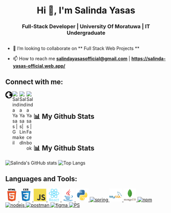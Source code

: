 <h1 align="center">Hi 👋, I'm Salinda Yasas</h1>

<h3 align="center">Full-Stack Developer | University Of Moratuwa | IT Undergraduate </h3>

##

- 👯 I’m looking to collaborate on ** Full Stack Web Projects **

- 📫 How to reach me **salindayasasofficial@gmail.com** | **https://salinda-yasas-official.web.app/**


## Connect with me:
[<img align="left" alt="Salinda Yasas.me" width="22px" src="https://raw.githubusercontent.com/iconic/open-iconic/master/svg/globe.svg" />][website]
[<img align="left" alt="Salinda Yasas | Gmail" width="22px" src="https://cdn.jsdelivr.net/npm/simple-icons@v3/icons/google.svg" />][gmail]
[<img align="left" alt="Salinda Yasas| LinkedIn" width="22px" src="https://cdn.jsdelivr.net/npm/simple-icons@v3/icons/linkedin.svg" />][linkedin]
[<img align="left" alt="Salinda Yasas | Facebook" width="22px" src="https://cdn.jsdelivr.net/npm/simple-icons@v3/icons/facebook.svg" />][facebook]
<!--[<img align="left" alt="Salinda Yasas | Instagram" width="22px" src="https://cdn.jsdelivr.net/npm/simple-icons@v3/icons/instagram.svg" />][instagram] -->
<br/>

  <br/>

  
<!--  
## 📊 My Github Stats
![Salinda's GitHub stats](https://github-readme-stats.vercel.app/api?username=salinda-yasas-99&show_icons=true&count_private=true&theme=react&hide_border=true&bg_color=0D1117)

##
-->





## 📊 My Github Stats

  <br/>
  
## 📊 My Github Stats
![Salinda's GitHub stats](https://github-readme-stats.vercel.app/api?username=salinda-yasas-99&show_icons=true&count_private=true&theme=react&hide_border=true&bg_color=0D1117)
![Top Langs](https://github-readme-stats.vercel.app/api/top-langs/?username=salinda-yasas-99&langs_count=8&count_private=true&layout=compact&theme=react&hide_border=true&bg_color=0D1117)

##

## Languages and Tools:

<p align="left"><a href="https://www.w3.org/html/" target="_blank"> <img src="https://raw.githubusercontent.com/devicons/devicon/master/icons/html5/html5-original-wordmark.svg" alt="html5" width="40" height="40"/> </a><a href="https://www.w3schools.com/css/" target="_blank"> <img src="https://raw.githubusercontent.com/devicons/devicon/master/icons/css3/css3-original-wordmark.svg" alt="css3" width="40" height="40"/> </a><a href="https://developer.mozilla.org/en-US/docs/Web/JavaScript" target="_blank"> <img src="https://raw.githubusercontent.com/devicons/devicon/master/icons/javascript/javascript-original.svg" alt="javascript" width="40" height="40"/> </a><a href="https://reactjs.org/" target="_blank"> <img src="https://raw.githubusercontent.com/devicons/devicon/master/icons/react/react-original-wordmark.svg" alt="react" width="40" height="40"/> </a><a href="https://www.java.com" target="_blank"> <img src="https://raw.githubusercontent.com/devicons/devicon/master/icons/java/java-original.svg" alt="java" width="40" height="40"/> </a><a href="https://www.python.org" target="_blank"> <img src="https://raw.githubusercontent.com/devicons/devicon/master/icons/python/python-original.svg" alt="python" width="40" height="40"/> </a><a href="https://spring.io/" target="_blank"> <img src="https://www.vectorlogo.zone/logos/springio/springio-icon.svg" alt="spring" width="40" height="40"/> </a><a href="https://www.mysql.com/" target="_blank"> <img src="https://raw.githubusercontent.com/devicons/devicon/master/icons/mysql/mysql-original-wordmark.svg" alt="mysql" width="40" height="40"/> </a><a href="https://www.mongodb.com/" target="_blank"> <img src="https://raw.githubusercontent.com/devicons/devicon/master/icons/mongodb/mongodb-original-wordmark.svg" alt="mongodb" width="40" height="40"/> </a><a href="https://www.npmjs.com/" target="_blank"> <img src="https://cdn.worldvectorlogo.com/logos/npm.svg" alt="npm" width="40" height="40"/><a href="https://nodejs.org" target="_blank"> <img src="https://cdn.worldvectorlogo.com/logos/nodejs-1.svg" alt="nodejs" width="40" height="40"/> </a><a href="https://postman.com" target="_blank"> <img src="https://www.vectorlogo.zone/logos/getpostman/getpostman-icon.svg" alt="postman" width="40" height="40"/> </a><a href="https://www.figma.com/" target="_blank"> <img src="https://www.vectorlogo.zone/logos/figma/figma-icon.svg" alt="figma" width="40" height="40"/> </a><a href="https://www.adobe.com/products/xd.html" target="_blank"> <img src="https://cdn.worldvectorlogo.com/logos/photoshop-cc-6.svg" alt="PS" width="40" height="40"/> </a></p>

<!--
<a href="https://www.adobe.com/products/xd.html" target="_blank"> <img src="https://cdn.worldvectorlogo.com/logos/adobe-xd-1.svg" alt="xd" width="40" height="40"/> </a> -->

<!-- <a href="https://www.adobe.com/products/xd.html" target="_blank"> <img src="https://cdn.worldvectorlogo.com/logos/premiere-cc.svg" alt="PR" width="40" height="40"/> </a> -->

<!-- <a href="https://www.adobe.com/products/xd.html" target="_blank"> <img src="https://cdn.worldvectorlogo.com/logos/after-effects-cc.svg" alt="AE" width="40" height="40"/> </a> -->

<!-- <a href="https://angular.io" target="_blank"> <img src="https://cdn.worldvectorlogo.com/logos/angular-icon.svg" alt="xd" width="40" height="40"/> </a> -->

<!-- <a href="https://getbootstrap.com" target="_blank"> <img src="https://cdn.worldvectorlogo.com/logos/bootstrap-5-1.svg" alt="xd" width="40" height="40"/></a> -->

<!-- <a href="https://git-scm.com/" target="_blank"> <img src="https://www.vectorlogo.zone/logos/git-scm/git-scm-icon.svg" alt="git" width="40" height="40"/> </a> -->

 <!--<a href="https://www.photoshop.com/en" target="_blank"> <img src="https://raw.githubusercontent.com/devicons/devicon/master/icons/photoshop/photoshop-line.svg" alt="photoshop" width="40" height="40"/> </a> -->

<!-- <a href="https://www.r-project.org/" target="_blank"> <img src="https://cdn.worldvectorlogo.com/logos/r-lang.svg" alt="R-Lang" width="40" height="40"/> </a> -->

<!-- <a href="https://pytorch.org/" target="_blank"> <img src="https://www.vectorlogo.zone/logos/pytorch/pytorch-icon.svg" alt="pytorch" width="40" height="40"/> </a> -->

<!-- <a href="https://scikit-learn.org/" target="_blank"> <img src="https://upload.wikimedia.org/wikipedia/commons/0/05/Scikit_learn_logo_small.svg" alt="scikit_learn" width="40" height="40"/> </a> -->

<!-- <a href="https://www.tensorflow.org" target="_blank"> <img src="https://www.vectorlogo.zone/logos/tensorflow/tensorflow-icon.svg" alt="tensorflow" width="40" height="40"/> </a> -->

<!-- <a href="https://www.typescriptlang.org/" target="_blank"> <img src="https://raw.githubusercontent.com/devicons/devicon/master/icons/typescript/typescript-original.svg" alt="typescript" width="40" height="40"/></a> -->

  
##

[website]: https://salinda-yasas-official.web.app/
[gmail]: mailto:salindayasasofficial@gmail.com
[facebook]: https://www.facebook.com/profile.php?id=100078087057646
[linkedin]: https://www.linkedin.com/in/salinda-yasas-813716216/
